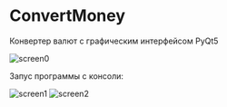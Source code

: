 # ConvertMoney
Конвертер валют с графическим интерфейсом PyQt5

![screen0](https://user-images.githubusercontent.com/36957591/134535906-a72afa66-d939-403a-a2f3-1bbfd7f2915f.png)


Запус программы с консоли:

![screen1](https://user-images.githubusercontent.com/36957591/134535631-acb3f8f1-3050-4116-8b53-58270ef15ccd.png)
![screen2](https://user-images.githubusercontent.com/36957591/134535729-82e2a0ed-a370-4bb6-a985-25ea67fc3644.png)

